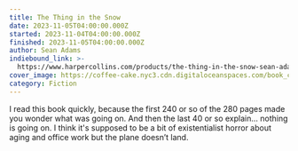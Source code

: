 ```yaml
---
title: The Thing in the Snow
date: 2023-11-05T04:00:00.000Z
started: 2023-11-04T04:00:00.000Z
finished: 2023-11-05T04:00:00.000Z
author: Sean Adams
indiebound_link: >-
  https://www.harpercollins.com/products/the-thing-in-the-snow-sean-adams?variant=40371768885282
cover_image: https://coffee-cake.nyc3.cdn.digitaloceanspaces.com/book_covers/2023/the-thing-in-the-snow.JPG
category: Fiction
---
```


I read this book quickly, because the first 240 or so of the 280 pages made you wonder what was going on. And then the last 40 or so explain... nothing is going on. I think it's supposed to be a bit of existentialist horror about aging and office work but the plane doesn’t land.

